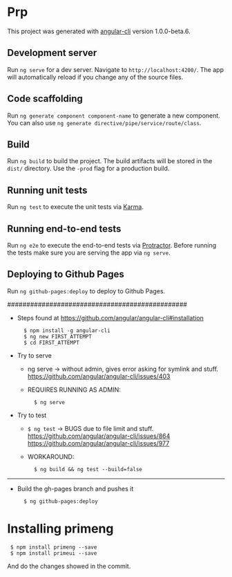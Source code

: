 # Prp

This project was generated with [angular-cli](https://github.com/angular/angular-cli) version 1.0.0-beta.6.

## Development server
Run `ng serve` for a dev server. Navigate to `http://localhost:4200/`. The app will automatically reload if you change any of the source files.

## Code scaffolding

Run `ng generate component component-name` to generate a new component. You can also use `ng generate directive/pipe/service/route/class`.

## Build

Run `ng build` to build the project. The build artifacts will be stored in the `dist/` directory. Use the `-prod` flag for a production build.

## Running unit tests

Run `ng test` to execute the unit tests via [Karma](https://karma-runner.github.io).

## Running end-to-end tests

Run `ng e2e` to execute the end-to-end tests via [Protractor](http://www.protractortest.org/). 
Before running the tests make sure you are serving the app via `ng serve`.

## Deploying to Github Pages

Run `ng github-pages:deploy` to deploy to Github Pages.

###############################################

- Steps found at https://github.com/angular/angular-cli#installation

        $ npm install -g angular-cli
        $ ng new FIRST_ATTEMPT
        $ cd FIRST_ATTEMPT

- Try to serve
  - ng serve -> without admin, gives error asking for symlink and stuff. https://github.com/angular/angular-cli/issues/403
  - REQUIRES RUNNING AS ADMIN:
  
          $ ng serve

- Try to test
  - `$ ng test` -> BUGS due to file limit and stuff. https://github.com/angular/angular-cli/issues/864 https://github.com/angular/angular-cli/issues/977
  - WORKAROUND:

          $ ng build && ng test --build=false

---
- Build the gh-pages branch and pushes it

        $ ng github-pages:deploy

# Installing primeng


     $ npm install primeng --save
     $ npm install primeui --save

And do the changes showed in the commit.
